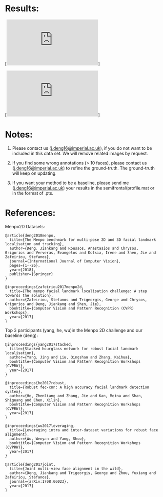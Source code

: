 # Results:
[![Menpo2D Semifrontal Test](https://github.com/jiankangdeng/MenpoBenchmark/blob/master/Evaluation/Menpo2D/Menpo%20Semifrontal%20Test%20Set.pdf)]

[![Menpo2D Profile Test](https://github.com/jiankangdeng/MenpoBenchmark/blob/master/Evaluation/Menpo2D/Menpo%20Profile%20Test%20Set.pdf)]

# Notes:

1. Please contact us (j.deng16@imperial.ac.uk), if you do not want to be included in this data set. 
We will remove related images by request.

2. If you find some wrong annotations (> 10 faces), please contact us (j.deng16@imperial.ac.uk) to refine the ground-truth.
The ground-truth will keep on updating.

3. If you want your method to be a baseline, please send me (j.deng16@imperial.ac.uk) your results in the semifrontal/profile.mat or in the format of .pts.

# References:

Menpo2D Datasets:

```
@article{deng2018menpo,
  title={The Menpo benchmark for multi-pose 2D and 3D facial landmark localisation and tracking},
  author={Deng, Jiankang and Roussos, Anastasios and Chrysos, Grigorios and Ververas, Evangelos and Kotsia, Irene and Shen, Jie and Zafeiriou, Stefanos},
  journal={International Journal of Computer Vision},
  pages={1--26},
  year={2018},
  publisher={Springer}
}

@inproceedings{zafeiriou2017menpo2d,
  title={The menpo facial landmark localisation challenge: A step towards the solution},
  author={Zafeiriou, Stefanos and Trigeorgis, George and Chrysos, Grigorios and Deng, Jiankang and Shen, Jie},
  booktitle={Computer Vision and Pattern Recognition (CVPR) Workshops},
  year={2017}
}
```
Top 3 participants (yang, he, wu)in the Menpo 2D challenge and our baseline (deng):

```
@inproceedings{yang2017stacked,
  title={Stacked hourglass network for robust facial landmark localisation},
  author={Yang, Jing and Liu, Qingshan and Zhang, Kaihua},
  booktitle={Computer Vision and Pattern Recognition Workshops (CVPRW)},
  year={2017}
}

@inproceedings{he2017robust,
  title={Robust fec-cnn: A high accuracy facial landmark detection system},
  author={He, Zhenliang and Zhang, Jie and Kan, Meina and Shan, Shiguang and Chen, Xilin},
  booktitle={Computer Vision and Pattern Recognition Workshops (CVPRW)},
  year={2017}
}

@inproceedings{wu2017leveraging,
  title={Leveraging intra and inter-dataset variations for robust face alignment},
  author={Wu, Wenyan and Yang, Shuo},
  booktitle={Computer Vision and Pattern Recognition Workshops (CVPRW)},
  year={2017}
}

@article{deng2017joint,
  title={Joint multi-view face alignment in the wild},
  author={Deng, Jiankang and Trigeorgis, George and Zhou, Yuxiang and Zafeiriou, Stefanos},
  journal={arXiv:1708.06023},
  year={2017}
}
```


